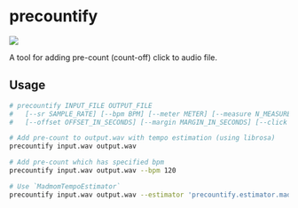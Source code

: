 # precountify
[![](https://github.com/akiomik/precountify/workflows/Python%20package/badge.svg)](https://github.com/akiomik/precountify/actions?query=workflow%3A%22Python+package%22)

A tool for adding pre-count (count-off) click to audio file.

## Usage

```sh
# precountify INPUT_FILE OUTPUT_FILE
#   [--sr SAMPLE_RATE] [--bpm BPM] [--meter METER] [--measure N_MEASURES] [--upbeat N_UPBEATS]
#   [--offset OFFSET_IN_SECONDS] [--margin MARGIN_IN_SECONDS] [--click CLICK_FILE] [--estimator ESTIMATOR_MODULE]

# Add pre-count to output.wav with tempo estimation (using librosa)
precountify input.wav output.wav

# Add pre-count which has specified bpm
precountify input.wav output.wav --bpm 120

# Use `MadmomTempoEstimator`
precountify input.wav output.wav --estimator 'precountify.estimator.madmom.MadmomTempoEstimator'
```
